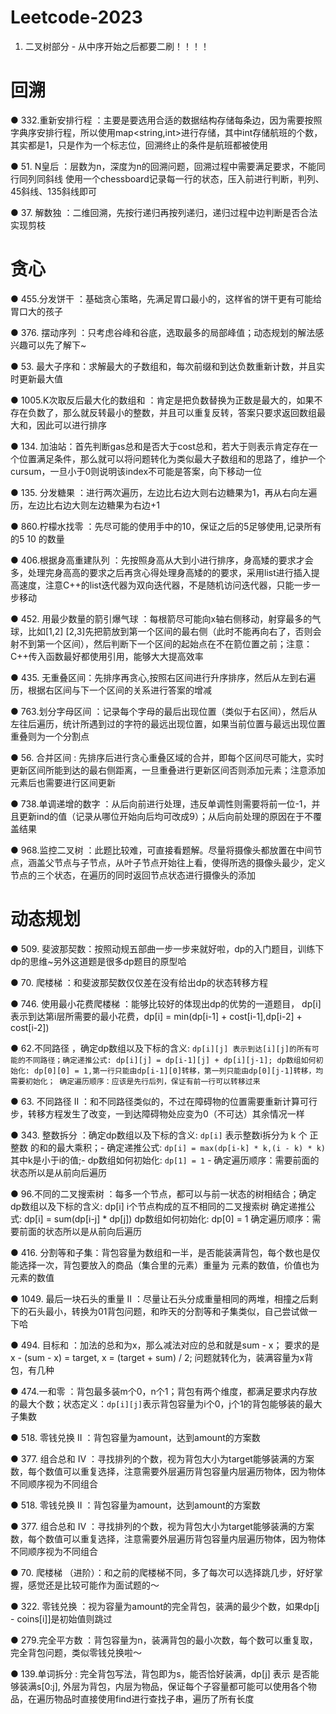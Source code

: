 # Leetcode-2023

1. 二叉树部分 - 从中序开始之后都要二刷！！！！



# 回溯

● 332.重新安排行程 ：主要是要选用合适的数据结构存储每条边，因为需要按照字典序安排行程，所以使用map<string,int>进行存储，其中int存储航班的个数，其实都是1，只是作为一个标志位，回溯终止的条件是航班都被使用

● 51. N皇后 ：层数为n，深度为n的回溯问题，回溯过程中需要满足要求，不能同行同列同斜线
使用一个chessboard记录每一行的状态，压入前进行判断，判列、45斜线、135斜线即可

● 37. 解数独 ：二维回溯，先按行递归再按列递归，递归过程中边判断是否合法实现剪枝


# 贪心
● 455.分发饼干 ：基础贪心策略，先满足胃口最小的，这样省的饼干更有可能给胃口大的孩子

● 376. 摆动序列 ：只考虑谷峰和谷底，选取最多的局部峰值；动态规划的解法感兴趣可以先了解下~

● 53. 最大子序和：求解最大的子数组和，每次前缀和到达负数重新计数，并且实时更新最大值

● 1005.K次取反后最大化的数组和 ：肯定是把负数替换为正数是最大的，如果不存在负数了，那么就反转最小的整数，并且可以重复反转，答案只要求返回数组最大和，因此可以进行排序

● 134. 加油站：首先判断gas总和是否大于cost总和，若大于则表示肯定存在一个位置满足条件，那么就可以将问题转化为类似最大子数组和的思路了，维护一个cursum，一旦小于0则说明该index不可能是答案，向下移动一位

● 135. 分发糖果 ：进行两次遍历，左边比右边大则右边糖果为1，再从右向左遍历，左边比右边大则左边糖果为右边+1

● 860.柠檬水找零 ：先尽可能的使用手中的10，保证之后的5足够使用,记录所有的5 10 的数量

● 406.根据身高重建队列 ：先按照身高从大到小进行排序，身高矮的要求才会多，处理完身高高的要求之后再贪心得处理身高矮的的要求，采用list进行插入提高速度，注意C++的list迭代器为双向迭代器，不是随机访问迭代器，只能一步一步移动

● 452. 用最少数量的箭引爆气球 ：每根箭尽可能向x轴右侧移动，射穿最多的气球，比如[1,2] [2,3]先把箭放到第一个区间的最右侧（此时不能再向右了，否则会射不到第一个区间），然后判断下一个区间的起始点在不在箭位置之前；注意：C++传入函数最好都使用引用，能够大大提高效率

● 435. 无重叠区间：先排序再贪心,按照右区间进行升序排序，然后从左到右遍历，根据右区间与下一个区间的关系进行答案的增减 

● 763.划分字母区间 ：记录每个字母的最后出现位置（类似于右区间），然后从左往后遍历，统计所遇到过的字符的最远出现位置，如果当前位置与最远出现位置重叠则为一个分割点

● 56. 合并区间 : 先排序后进行贪心重叠区域的合并，即每个区间尽可能大，实时更新区间所能到达的最右侧距离，一旦重叠进行更新区间否则添加元素；注意添加元素后也需要进行区间更新

● 738.单调递增的数字 ：从后向前进行处理，违反单调性则需要将前一位-1，并且更新ind的值（记录从哪位开始向后均可改成9）；从后向前处理的原因在于不覆盖结果

● 968.监控二叉树 ：此题比较难，可直接看题解。尽量将摄像头都放置在中间节点，涵盖父节点与子节点，从叶子节点开始往上看，使得所选的摄像头最少，定义节点的三个状态，在遍历的同时返回节点状态进行摄像头的添加


# 动态规划 

● 509. 斐波那契数：按照动规五部曲一步一步来就好啦，dp的入门题目，训练下dp的思维~另外这道题是很多dp题目的原型哈

● 70. 爬楼梯 ：和斐波那契数仅仅差在没有给出dp的状态转移方程

● 746. 使用最小花费爬楼梯 ：能够比较好的体现出dp的优势的一道题目， dp[i] 表示到达第i层所需要的最小花费，dp[i] = min(dp[i-1] + cost[i-1],dp[i-2] + cost[i-2])

● 62.不同路径 ，确定dp数组以及下标的含义: `dp[i][j] 表示到达[i][j]的所有可能的不同路径；确定递推公式: dp[i][j] = dp[i-1][j] + dp[i][j-1]; dp数组如何初始化: dp[0][0] = 1,第一行只能由dp[i-1][0]转移，第一列只能由dp[0][j-1]转移，均需要初始化； 确定遍历顺序：应该是先行后列，保证有前一行可以转移过来`

● 63. 不同路径 II ：和不同路径类似的，不过在障碍物的位置需要重新计算可行步，转移方程发生了改变，一到达障碍物处应变为0（不可达）其余情况一样

● 343. 整数拆分 ：确定dp数组以及下标的含义: `dp[i]` 表示整数i拆分为 k 个 正整数 的和的最大乘积；- 确定递推公式: `dp[i] = max(dp[i-k] * k,(i - k) * k)` 其中k是小于i的值;- dp数组如何初始化: `dp[1] = 1` - 确定遍历顺序：需要前面的状态所以是从前向后遍历 

● 96.不同的二叉搜索树 ：每多一个节点，都可以与前一状态的树相结合；确定dp数组以及下标的含义: dp[i] i个节点构成的互不相同的二叉搜索树   确定递推公式: dp[i] = sum(dp[i-j] * dp[j])  dp数组如何初始化: dp[0] = 1 确定遍历顺序：需要前面的状态所以是从前向后遍历

● 416. 分割等和子集：背包容量为数组和一半，是否能装满背包，每个数也是仅能选择一次，背包要放入的商品（集合里的元素）重量为 元素的数值，价值也为元素的数值

● 1049. 最后一块石头的重量 II ：尽量让石头分成重量相同的两堆，相撞之后剩下的石头最小，转换为01背包问题，和昨天的分割等和子集类似，自己尝试做一下哈

● 494. 目标和 ：加法的总和为x，那么减法对应的总和就是sum - x； 要求的是 x - (sum - x) = target, x = (target + sum) / 2; 问题就转化为，装满容量为x背包，有几种

● 474.一和零  ：背包最多装m个0，n个1；背包有两个维度，都满足要求内存放的最大个数；状态定义：`dp[i][j]`表示背包容量为i个0，j个1的背包能够装的最大子集数

● 518. 零钱兑换 II ：背包容量为amount，达到amount的方案数

● 377. 组合总和 Ⅳ  ：寻找排列的个数，视为背包大小为target能够装满的方案数，每个数值可以重复选择，注意需要外层遍历背包容量内层遍历物体，因为物体不同顺序视为不同组合

● 518. 零钱兑换 II ：背包容量为amount，达到amount的方案数

● 377. 组合总和 Ⅳ  ：寻找排列的个数，视为背包大小为target能够装满的方案数，每个数值可以重复选择，注意需要外层遍历背包容量内层遍历物体，因为物体不同顺序视为不同组合

● 70. 爬楼梯 （进阶）：和之前的爬楼梯不同，多了每次可以选择跳几步，好好掌握，感觉还是比较可能作为面试题的～

● 322. 零钱兑换 ：视为容量为amount的完全背包，装满的最少个数，如果dp[j - coins[i]]是初始值则跳过

● 279.完全平方数 ：背包容量为n，装满背包的最小次数，每个数可以重复取，完全背包问题，类似零钱兑换啦～

● 139.单词拆分 : 完全背包写法，背包即为s，能否恰好装满，dp[j] 表示 是否能够装满s[0:j], 外层为背包，内层为物品，保证每个子容量都可能可以使用各个物品，在遍历物品时直接使用find进行查找子串，遍历了所有长度
